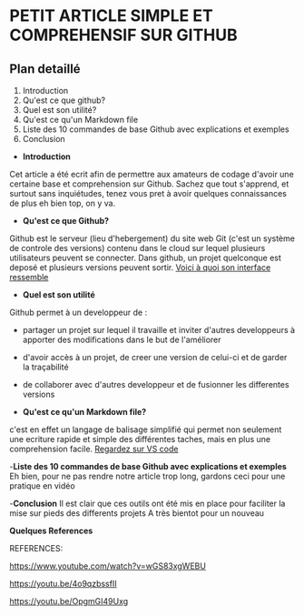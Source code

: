 # PETIT ARTICLE SIMPLE ET COMPREHENSIF SUR GITHUB
## Plan detaillé
1. Introduction
2. Qu'est ce que github?
3. Quel est son utilité?
4. Qu'est ce qu'un Markdown file
5. Liste des 10 commandes de base Github avec explications et exemples
6. Conclusion

- **Introduction**

Cet article a été ecrit afin de permettre aux amateurs de codage d'avoir une certaine base et comprehension sur Github. 
Sachez que tout s'apprend, et surtout sans inquiétudes, tenez vous pret à avoir quelques connaissances de plus
eh bien top, on y va.

- **Qu'est ce que Github?**

Github est le serveur (lieu d'hebergement) du site web Git (c'est un système de controle des versions) contenu dans le cloud sur lequel plusieurs utilisateurs peuvent se connecter. 
Dans github, un projet quelconque est deposé et plusieurs versions peuvent sortir.
[Voici à quoi son interface ressemble](./image1.png)

- **Quel est son utilité**

Github permet  à un developpeur de :
- partager un projet sur lequel il travaille et inviter d'autres developpeurs à apporter des modifications dans le but de l'améliorer
- d'avoir accès à un projet, de creer une version de celui-ci et de garder la traçabilité
- de collaborer avec d'autres developpeur et de fusionner les differentes versions

- **Qu'est ce qu'un Markdown file?**

c'est en effet un langage de balisage simplifié qui permet non seulement une ecriture rapide et simple des différentes taches, mais en plus une comprehension facile.
[Regardez sur VS code](./image3.png)

-**Liste des 10 commandes de base Github avec explications et exemples**
Eh bien, pour ne pas rendre notre article trop long, gardons ceci pour une pratique en vidéo

-**Conclusion**
Il est clair que ces outils ont été mis en place pour faciliter la mise sur pieds des differents projets
A très bientot pour un nouveau

**Quelques References**

REFERENCES:

https://www.youtube.com/watch?v=wGS83xgWEBU

https://youtu.be/4o9qzbssfII

https://youtu.be/OpgmGI49Uxg


